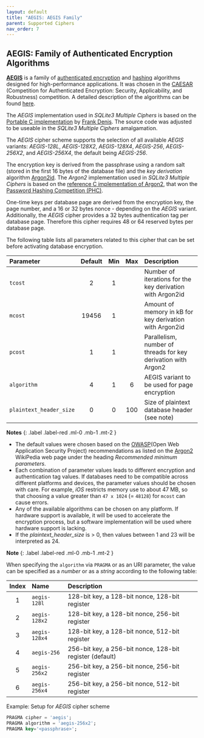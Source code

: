 ```yaml
---
layout: default
title: "AEGIS: AEGIS Family"
parent: Supported Ciphers
nav_order: 7
---
```

## <a name="cipher_aegis"/>AEGIS: Family of Authenticated Encryption Algorithms

[**AEGIS**](https://cfrg.github.io/draft-irtf-cfrg-aegis-aead/draft-irtf-cfrg-aegis-aead.html) is a family of [authenticated encryption](https://en.wikipedia.org/wiki/Authenticated_encryption) and [hashing](https://en.wikipedia.org/wiki/Cryptographic_hash_function) algorithms designed for high-performance applications. It was chosen in the [CAESAR](https://en.wikipedia.org/wiki/CAESAR_Competition) (Competition for Authenticated Encryption: Security, Applicability, and Robustness) competition. A detailed description of the algorithms can be found [here](https://eprint.iacr.org/2013/695.pdf).

The _AEGIS_ implementation used in _SQLite3 Multiple Ciphers_ is based on the [Portable C implementation](https://github.com/aegis-aead/libaegis) by [Frank Denis](https://github.com/jedisct1/). The source code was adjusted to be useable in the _SQLite3 Multiple Ciphers_ amalgamation.

The _AEGIS_ cipher scheme supports the selection of all available _AEGIS_ variants: _AEGIS-128L_, _AEGIS-128X2_, _AEGIS-128X4_, _AEGIS-256_, _AEGIS-256X2_, and _AEGIS-256X4_, the default being _AEGIS-256_.

The encryption key is derived from the passphrase using a random salt (stored in the first 16 bytes of the database file) and the _key derivation_ algorithm [Argon2id](https://en.wikipedia.org/wiki/Argon2). The _Argon2_ implementation used in _SQLite3 Multiple Ciphers_ is based on the [reference C implementation of Argon2](https://github.com/p-h-c/phc-winner-argon2), that won the [Password Hashing Competition (PHC)](https://password-hashing.net/).

One-time keys per database page are derived from the encryption key, the page number, and a 16 or 32 bytes nonce - depending on the _AEGIS_ variant. Additionally, the _AEGIS_ cipher provides a 32 bytes authentication tag per database page. Therefore this cipher requires 48 or 64 reserved bytes per database page.

The following table lists all parameters related to this cipher that can be set before activating database encryption.

| Parameter   | Default | Min   | Max   | Description |
| :---        | :---:   | :---: | :---: | :---       |
| `tcost`     | 2       | 1     |       | Number of iterations for the key derivation with Argon2id |
| `mcost`     | 19456   | 1     |       | Amount of memory in kB for key derivation with Argon2id |
| `pcost`     | 1       | 1     |       | Parallelism, number of threads for key derivation with Argon2 |
| `algorithm` | 4       | 1     | 6     | AEGIS variant to be used for page encryption |
| `plaintext_header_size` | 0 | 0 | 100 | Size of plaintext database header<br/>(see note) |

**Notes**
{: .label .label-red .ml-0 .mb-1 .mt-2 }
- The default values were chosen based on the [OWASP](https://owasp.ord)(Open Web Application Security Project) recommendations as listed on the [Argon2](https://en.wikipedia.org/wiki/Argon2) WikiPedia web page under the heading _Recommended minimum parameters_.
- Each combination of parameter values leads to different encryption and authentication tag values. If databases need to be compatible across different platforms and devices, the parameter values should be chosen with care. For example, _iOS_ restricts memory use to about 47 MB, so that choosing a value greater than `47 x 1024` (= `48128`) for `mcost` can cause errors.
- Any of the available algorithms can be chosen on any platform. If hardware support is available, it will be used to accelerate the encryption process, but a software implementation will be used where hardware support is lacking.
- If the _plaintext_header_size_ is > 0, then values between 1 and 23 will be interpreted as 24.

**Note**
{: .label .label-red .ml-0 .mb-1 .mt-2 }

When specifying the `algorithm` via `PRAGMA` or as an URI parameter, the value can be specified as a _number_ or as a _string_ according to the following table:

| Index | Name          | Description |
| :---: | :---          | :--- |
| 1     | `aegis-128l`  | 128-bit key, a 128-bit nonce, 128-bit register |
| 2     | `aegis-128x2` | 128-bit key, a 128-bit nonce, 256-bit register |
| 3     | `aegis-128x4` | 128-bit key, a 128-bit nonce, 512-bit register |
| 4     | `aegis-256`   | 256-bit key, a 256-bit nonce, 128-bit register (default) |
| 5     | `aegis-256x2` | 256-bit key, a 256-bit nonce, 256-bit register |
| 6     | `aegis-256x4` | 256-bit key, a 256-bit nonce, 512-bit register |

<span class="label label-green">Example:</span> Setup for _AEGIS_ cipher scheme

```sql
PRAGMA cipher = 'aegis';
PRAGMA algorithm = 'aegis-256x2';
PRAGMA key='<passphrase>';
```
